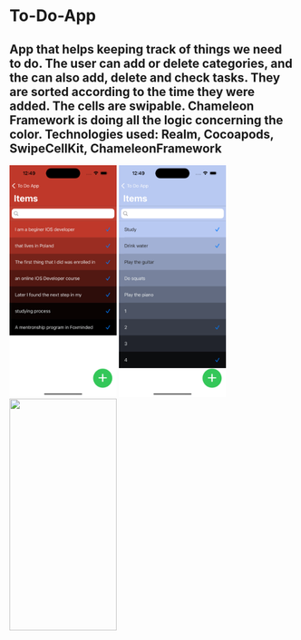 # To-Do-App
App that helps keeping track of things we need to do. The user can add or delete categories, and the can also add, delete and check tasks. They are sorted according to the time they were added. The cells are swipable. Chameleon Framework is doing all the logic concerning the color.
Technologies used: 
Realm, Cocoapods, SwipeCellKit, ChameleonFramework
-----------------------------------------------------
<p float="left">
<img src="Images/1.png"  width="189" height="409"> 
<img src="Images/2.png"  width="189" height="409"> 
<img src="Images/demo.gif"  width="189" height="409"> 
</p>

